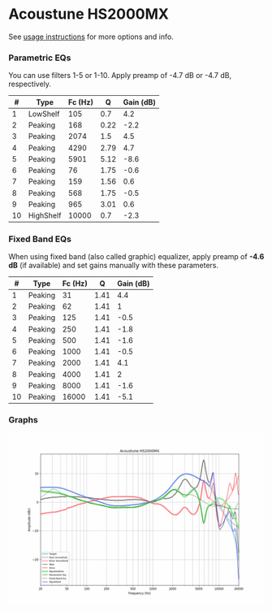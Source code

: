 # Acoustune HS2000MX
See [usage instructions](https://github.com/jaakkopasanen/AutoEq#usage) for more options and info.

### Parametric EQs
You can use filters 1-5 or 1-10. Apply preamp of -4.7 dB or -4.7 dB, respectively.

|   # | Type      |   Fc (Hz) |    Q |   Gain (dB) |
|-----|-----------|-----------|------|-------------|
|   1 | LowShelf  |       105 | 0.7  |         4.2 |
|   2 | Peaking   |       168 | 0.22 |        -2.2 |
|   3 | Peaking   |      2074 | 1.5  |         4.5 |
|   4 | Peaking   |      4290 | 2.79 |         4.7 |
|   5 | Peaking   |      5901 | 5.12 |        -8.6 |
|   6 | Peaking   |        76 | 1.75 |        -0.6 |
|   7 | Peaking   |       159 | 1.56 |         0.6 |
|   8 | Peaking   |       568 | 1.75 |        -0.5 |
|   9 | Peaking   |       965 | 3.01 |         0.6 |
|  10 | HighShelf |     10000 | 0.7  |        -2.3 |

### Fixed Band EQs
When using fixed band (also called graphic) equalizer, apply preamp of **-4.6 dB** (if available) and set gains manually with these parameters.

|   # | Type    |   Fc (Hz) |    Q |   Gain (dB) |
|-----|---------|-----------|------|-------------|
|   1 | Peaking |        31 | 1.41 |         4.4 |
|   2 | Peaking |        62 | 1.41 |         1   |
|   3 | Peaking |       125 | 1.41 |        -0.5 |
|   4 | Peaking |       250 | 1.41 |        -1.8 |
|   5 | Peaking |       500 | 1.41 |        -1.6 |
|   6 | Peaking |      1000 | 1.41 |        -0.5 |
|   7 | Peaking |      2000 | 1.41 |         4.1 |
|   8 | Peaking |      4000 | 1.41 |         2   |
|   9 | Peaking |      8000 | 1.41 |        -1.6 |
|  10 | Peaking |     16000 | 1.41 |        -5.1 |

### Graphs
![](./Acoustune%20HS2000MX.png)
